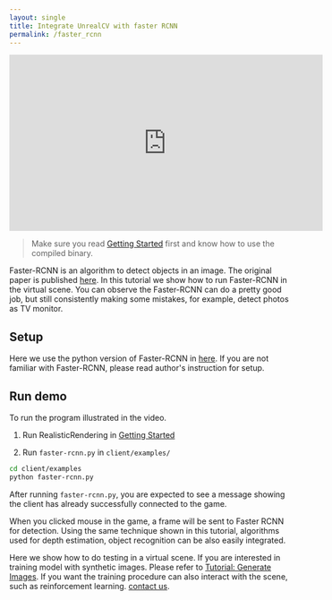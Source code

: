 ```yaml
---
layout: single
title: Integrate UnrealCV with faster RCNN
permalink: /faster_rcnn
---
```

<iframe width="560" height="315" src="https://www.youtube.com/embed/iGGNAkaxVyQ" frameborder="0" allowfullscreen></iframe>

<!-- ![Caffe Integration](images/caffe_integration.png) -->

<blockquote class="bg-warning">
Make sure you read <a href="getting_started.html">Getting Started</a> first and know how to use the compiled binary.
</blockquote>

Faster-RCNN is an algorithm to detect objects in an image. The original paper is published [here](http://arxiv.org/abs/1506.01497). In this tutorial we show how to run Faster-RCNN in the virtual scene. You can observe the Faster-RCNN can do a pretty good job, but still consistently making some mistakes, for example, detect photos as TV monitor.

## Setup

Here we use the python version of Faster-RCNN in [here](https://github.com/rbgirshick/py-faster-rcnn). If you are not familiar with Faster-RCNN, please read author's instruction for setup.

## Run demo

To run the program illustrated in the video.

1. Run RealisticRendering in [Getting Started](getting_started.html)

2. Run `faster-rcnn.py` in `client/examples/`

``` bash
cd client/examples
python faster-rcnn.py
```

After running `faster-rcnn.py`, you are expected to see a message showing the client has already successfully connected to the game.

When you clicked mouse in the game, a frame will be sent to Faster RCNN for detection. Using the same technique shown in this tutorial, algorithms used for depth estimation, object recognition can be also easily integrated.

Here we show how to do testing in a virtual scene. If you are interested in training model with synthetic images. Please refer to [Tutorial: Generate Images](ipynb_generate_images.html). If you want the training procedure can also interact with the scene, such as reinforcement learning. [contact us](contact.html).
